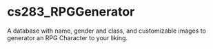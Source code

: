 # cs283_RPGGenerator
A database with name, gender and class, and customizable images to generator an RPG Character to your liking.
